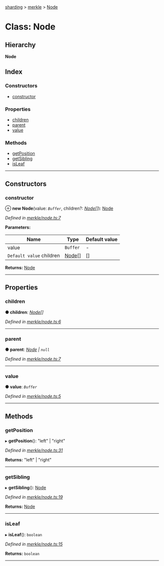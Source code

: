 [sharding](../README.md) > [merkle](../modules/merkle.md) > [Node](../classes/merkle.node.md)

# Class: Node

## Hierarchy

**Node**

## Index

### Constructors

* [constructor](merkle.node.md#constructor)

### Properties

* [children](merkle.node.md#children)
* [parent](merkle.node.md#parent)
* [value](merkle.node.md#value)

### Methods

* [getPosition](merkle.node.md#getposition)
* [getSibling](merkle.node.md#getsibling)
* [isLeaf](merkle.node.md#isleaf)

---

## Constructors

<a id="constructor"></a>

###  constructor

⊕ **new Node**(value: *`Buffer`*, children?: *[Node](merkle.node.md)[]*): [Node](merkle.node.md)

*Defined in [merkle/node.ts:7](https://github.com/ethereumjs/sharding/blob/77a3ca9/src/merkle/node.ts#L7)*

**Parameters:**

| Name | Type | Default value |
| ------ | ------ | ------ |
| value | `Buffer` | - |
| `Default value` children | [Node](merkle.node.md)[] |  [] |

**Returns:** [Node](merkle.node.md)

___

## Properties

<a id="children"></a>

###  children

**● children**: *[Node](merkle.node.md)[]*

*Defined in [merkle/node.ts:6](https://github.com/ethereumjs/sharding/blob/77a3ca9/src/merkle/node.ts#L6)*

___
<a id="parent"></a>

###  parent

**● parent**: *[Node](merkle.node.md) \| `null`*

*Defined in [merkle/node.ts:7](https://github.com/ethereumjs/sharding/blob/77a3ca9/src/merkle/node.ts#L7)*

___
<a id="value"></a>

###  value

**● value**: *`Buffer`*

*Defined in [merkle/node.ts:5](https://github.com/ethereumjs/sharding/blob/77a3ca9/src/merkle/node.ts#L5)*

___

## Methods

<a id="getposition"></a>

###  getPosition

▸ **getPosition**(): "left" \| "right"

*Defined in [merkle/node.ts:31](https://github.com/ethereumjs/sharding/blob/77a3ca9/src/merkle/node.ts#L31)*

**Returns:** "left" \| "right"

___
<a id="getsibling"></a>

###  getSibling

▸ **getSibling**(): [Node](merkle.node.md)

*Defined in [merkle/node.ts:19](https://github.com/ethereumjs/sharding/blob/77a3ca9/src/merkle/node.ts#L19)*

**Returns:** [Node](merkle.node.md)

___
<a id="isleaf"></a>

###  isLeaf

▸ **isLeaf**(): `boolean`

*Defined in [merkle/node.ts:15](https://github.com/ethereumjs/sharding/blob/77a3ca9/src/merkle/node.ts#L15)*

**Returns:** `boolean`

___

